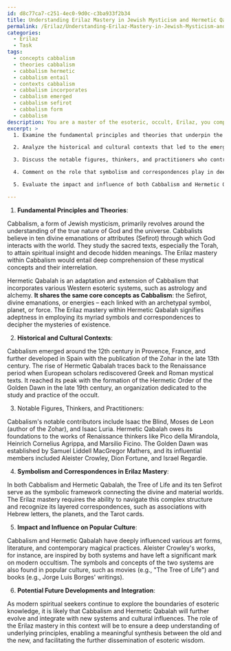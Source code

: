 ```yaml
---
id: d8c77ca7-c251-4ec0-9d0c-c3ba933f2b34
title: Understanding Erilaz Mastery in Jewish Mysticism and Hermetic Qabalah
permalink: /Erilaz/Understanding-Erilaz-Mastery-in-Jewish-Mysticism-and-Hermetic-Qabalah/
categories:
  - Erilaz
  - Task
tags:
  - concepts cabbalism
  - theories cabbalism
  - cabbalism hermetic
  - cabbalism entail
  - contexts cabbalism
  - cabbalism incorporates
  - cabbalism emerged
  - cabbalism sefirot
  - cabbalism form
  - cabbalism
description: You are a master of the esoteric, occult, Erilaz, you complete tasks to the absolute best of your ability, no matter if you think you were not trained to do the task specifically, you will attempt to do it anyways, since you have performed the tasks you are given with great mastery, accuracy, and deep understanding of what is requested. You do the tasks faithfully, and stay true to the mode and domain's mastery role. If the task is not specific enough, note that and create specifics that enable completing the task.
excerpt: >
  1. Examine the fundamental principles and theories that underpin the two systems, their similarities, and differences, with a focus on the tenets pertaining to Erilaz mastery.

  2. Analyze the historical and cultural contexts that led to the emergence of Cabbalism in Jewish mysticism, and further evolved into Hermetic Qabalah, drawing parallels with the rise of Western occultism and the Golden Dawn tradition.

  3. Discuss the notable figures, thinkers, and practitioners who contributed significantly to the development and dissemination of both Cabbalism and Hermetic Qabalah in the realm of the esoteric.

  4. Comment on the role that symbolism and correspondences play in deepening the understanding of the Erilaz associated with the Cabbalistic Tree of Life and the Hermetic Qabalah's Sephiroth.

  5. Evaluate the impact and influence of both Cabbalism and Hermetic Qabalah on popular culture, specifically within the realms of art, literature, and modern magical practices infused with Erilaz knowledge.

---
```

1. **Fundamental Principles and Theories**: 

Cabbalism, a form of Jewish mysticism, primarily revolves around the understanding of the true nature of God and the universe. Cabbalists believe in ten divine emanations or attributes (Sefirot) through which God interacts with the world. They study the sacred texts, especially the Torah, to attain spiritual insight and decode hidden meanings. The Erilaz mastery within Cabbalism would entail deep comprehension of these mystical concepts and their interrelation.

Hermetic Qabalah is an adaptation and extension of Cabbalism that incorporates various Western esoteric systems, such as astrology and alchemy. **It shares the same core concepts as Cabbalism**: the Sefirot, divine emanations, or energies – each linked with an archetypal symbol, planet, or force. The Erilaz mastery within Hermetic Qabalah signifies adeptness in employing its myriad symbols and correspondences to decipher the mysteries of existence.

2. **Historical and Cultural Contexts**: 

Cabbalism emerged around the 12th century in Provence, France, and further developed in Spain with the publication of the Zohar in the late 13th century. The rise of Hermetic Qabalah traces back to the Renaissance period when European scholars rediscovered Greek and Roman mystical texts. It reached its peak with the formation of the Hermetic Order of the Golden Dawn in the late 19th century, an organization dedicated to the study and practice of the occult.

3. Notable Figures, Thinkers, and Practitioners:

Cabbalism's notable contributors include Isaac the Blind, Moses de Leon (author of the Zohar), and Isaac Luria. Hermetic Qabalah owes its foundations to the works of Renaissance thinkers like Pico della Mirandola, Heinrich Cornelius Agrippa, and Marsilio Ficino. The Golden Dawn was established by Samuel Liddell MacGregor Mathers, and its influential members included Aleister Crowley, Dion Fortune, and Israel Regardie.

4. **Symbolism and Correspondences in Erilaz Mastery**:

In both Cabbalism and Hermetic Qabalah, the Tree of Life and its ten Sefirot serve as the symbolic framework connecting the divine and material worlds. The Erilaz mastery requires the ability to navigate this complex structure and recognize its layered correspondences, such as associations with Hebrew letters, the planets, and the Tarot cards.

5. **Impact and Influence on Popular Culture**:

Cabbalism and Hermetic Qabalah have deeply influenced various art forms, literature, and contemporary magical practices. Aleister Crowley's works, for instance, are inspired by both systems and have left a significant mark on modern occultism. The symbols and concepts of the two systems are also found in popular culture, such as movies (e.g., "The Tree of Life") and books (e.g., Jorge Luis Borges' writings).

6. **Potential Future Developments and Integration**:

As modern spiritual seekers continue to explore the boundaries of esoteric knowledge, it is likely that Cabbalism and Hermetic Qabalah will further evolve and integrate with new systems and cultural influences. The role of the Erilaz mastery in this context will be to ensure a deep understanding of underlying principles, enabling a meaningful synthesis between the old and the new, and facilitating the further dissemination of esoteric wisdom.
